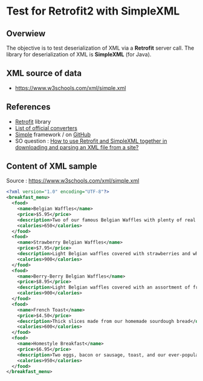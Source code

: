 # Test for Retrofit2 with SimpleXML

## Overwiew

The objective is to test deserialization of XML via a **Retrofit** server call.
The library for deserialization of XML is **SimpleXML** (for Java). 

## XML source of data

- https://www.w3schools.com/xml/simple.xml

## References

- [Retrofit](https://square.github.io/retrofit/) library
- [List of official converters](https://square.github.io/retrofit/#restadapter-configuration)
- [Simple](http://www.simpleframework.org/) framework / on [GitHub](https://github.com/ngallagher/simpleframework)
- SO question : [How to use Retrofit and SimpleXML together in downloading and parsing an XML file from a site?](https://stackoverflow.com/questions/25380280/how-to-use-retrofit-and-simplexml-together-in-downloading-and-parsing-an-xml-fil)

## Content of XML sample

Source : https://www.w3schools.com/xml/simple.xml

```xml
<?xml version="1.0" encoding="UTF-8"?>
<breakfast_menu>
  <food>
    <name>Belgian Waffles</name>
    <price>$5.95</price>
    <description>Two of our famous Belgian Waffles with plenty of real maple syrup</description>
    <calories>650</calories>
  </food>
  <food>
    <name>Strawberry Belgian Waffles</name>
    <price>$7.95</price>
    <description>Light Belgian waffles covered with strawberries and whipped cream</description>
    <calories>900</calories>
  </food>
  <food>
    <name>Berry-Berry Belgian Waffles</name>
    <price>$8.95</price>
    <description>Light Belgian waffles covered with an assortment of fresh berries and whipped cream</description>
    <calories>900</calories>
  </food>
  <food>
    <name>French Toast</name>
    <price>$4.50</price>
    <description>Thick slices made from our homemade sourdough bread</description>
    <calories>600</calories>
  </food>
  <food>
    <name>Homestyle Breakfast</name>
    <price>$6.95</price>
    <description>Two eggs, bacon or sausage, toast, and our ever-popular hash browns</description>
    <calories>950</calories>
  </food>
</breakfast_menu>
```
